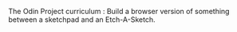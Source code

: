 The Odin Project curriculum :
Build a browser version of something between a sketchpad and an Etch-A-Sketch.